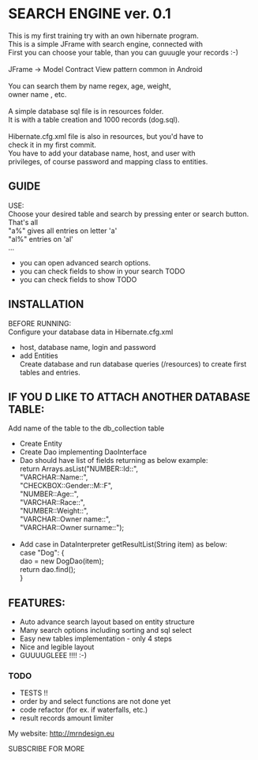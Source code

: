 # SEARCH ENGINE  ver. 0.1

This is my first training try with an own hibernate program. <br />
This is a simple JFrame with search engine, connected with<br />
First you can choose your table, than you can guuugle your records :-)<br />
<br />
JFrame -> Model Contract View pattern common in Android <br />
<br />
You can search them by name regex, age, weight, <br />
owner name , etc.<br />
<br />
A simple database sql file is in resources folder.<br />
It is with a table creation and 1000 records (dog.sql).<br />
<br />
Hibernate.cfg.xml file is also in resources, but you'd have to<br /> 
check it in my first commit.<br />
You have to add your database name, host, and user with <br />
privileges, of course password and mapping class to entities.<br />

## GUIDE
USE:<br />
Choose your desired table and search by pressing enter or search button. That's all<br />
"a%" gives all entries on letter 'a'<br />
"al%" entries on 'al'<br />
...<br />
- you can open advanced search options.<br />
- you can check fields to show in your search TODO<br />
- you can check fields to show TODO<br />

## INSTALLATION
BEFORE RUNNING:<br />
Configure your database data in Hibernate.cfg.xml<br />
 - host, database name, login and password<br />
 - add Entities <mapping class = "eu.mrndesign.matned.searchEngine.data.hibernate.entity.Product"/><br />
Create database and run database queries (/resources) to create first tables and entries.<br />

## IF YOU D LIKE TO ATTACH ANOTHER DATABASE TABLE:<br />
Add name of the table to the db_collection table 
- Create Entity
- Create Dao implementing DaoInterface 
 - Dao should have list of fields returning as below example:<br />
         return Arrays.asList("NUMBER::Id::",<br />"VARCHAR::Name::",<br />"CHECKBOX::Gender::M::F", <br />"NUMBER::Age::", <br />"VARCHAR::Race::", <br />"NUMBER::Weight::", <br />"VARCHAR::Owner name::", <br />"VARCHAR::Owner surname::");<br /><br />
- Add case in DataInterpreter getResultList(String item) as below:<br />
            case "Dog": { <br />
               dao = new DogDao(item);<br />
                return dao.find();<br />
            }<br />
  
## FEATURES:
- Auto advance search layout based on entity structure
- Many search options including sorting and sql select
- Easy new tables implementation - only 4 steps
- Nice and legible layout
- GUUUUGLEEE !!!! :-)

### TODO
- TESTS !!
- order by and select functions are not done yet
- code refactor (for ex. if waterfalls, etc.)
- result records amount limiter

My website: http://mrndesign.eu

SUBSCRIBE FOR MORE 
